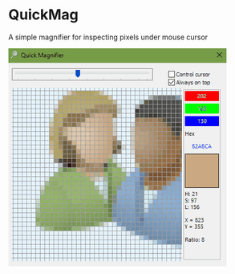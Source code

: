 # QuickMag
A simple magnifier for inspecting pixels under mouse cursor

![alt tag](QuickMag.gif?raw=true)
